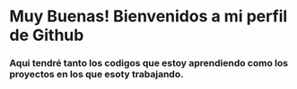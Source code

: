 # Muy Buenas! Bienvenidos a mi perfil de Github

### Aqui tendré tanto los codigos que estoy aprendiendo como los proyectos en los que esoty trabajando.
